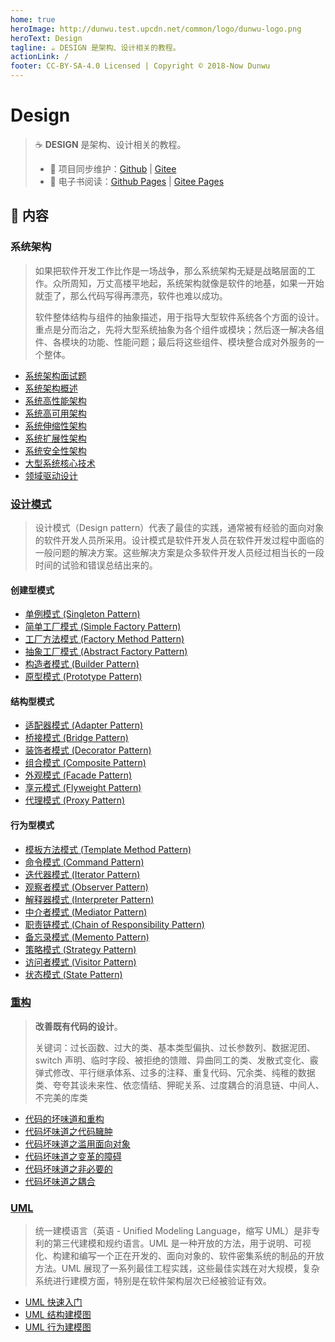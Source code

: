 ```yaml
---
home: true
heroImage: http://dunwu.test.upcdn.net/common/logo/dunwu-logo.png
heroText: Design
tagline: ☕ DESIGN 是架构、设计相关的教程。
actionLink: /
footer: CC-BY-SA-4.0 Licensed | Copyright © 2018-Now Dunwu
---
```


# Design

> ☕ **DESIGN** 是架构、设计相关的教程。
>
> - 🔁 项目同步维护：[Github](https://github.com/dunwu/design/) | [Gitee](https://gitee.com/turnon/design/)
> - 📖 电子书阅读：[Github Pages](https://dunwu.github.io/design/) | [Gitee Pages](http://turnon.gitee.io/design/)

## 📖 内容

### 系统架构

> 如果把软件开发工作比作是一场战争，那么系统架构无疑是战略层面的工作。众所周知，万丈高楼平地起，系统架构就像是软件的地基，如果一开始就歪了，那么代码写得再漂亮，软件也难以成功。
>
> 软件整体结构与组件的抽象描述，用于指导大型软件系统各个方面的设计。重点是分而治之，先将大型系统抽象为各个组件或模块；然后逐一解决各组件、各模块的功能、性能问题；最后将这些组件、模块整合成对外服务的一个整体。

- [系统架构面试题](architecture/系统架构面试.md)
- [系统架构概述](architecture/系统架构概述.md)
- [系统高性能架构](architecture/系统高性能架构.md)
- [系统高可用架构](architecture/系统高可用架构.md)
- [系统伸缩性架构](architecture/系统伸缩性架构.md)
- [系统扩展性架构](architecture/系统扩展性架构.md)
- [系统安全性架构](architecture/系统安全性架构.md)
- [大型系统核心技术](architecture/大型系统核心技术.md)
- [领域驱动设计](architecture/领域驱动设计.md)

### [设计模式](pattern)

> 设计模式（Design pattern）代表了最佳的实践，通常被有经验的面向对象的软件开发人员所采用。设计模式是软件开发人员在软件开发过程中面临的一般问题的解决方案。这些解决方案是众多软件开发人员经过相当长的一段时间的试验和错误总结出来的。

#### 创建型模式

- [单例模式 (Singleton Pattern)](pattern/单例模式.md)
- [简单工厂模式 (Simple Factory Pattern)](pattern/简单工厂模式.md)
- [工厂方法模式 (Factory Method Pattern)](pattern/工厂方法模式.md)
- [抽象工厂模式 (Abstract Factory Pattern)](pattern/抽象工厂模式.md)
- [构造者模式 (Builder Pattern)](pattern/构造者模式.md)
- [原型模式 (Prototype Pattern)](pattern/原型模式.md)

#### 结构型模式

- [适配器模式 (Adapter Pattern)](pattern/适配器模式.md)
- [桥接模式 (Bridge Pattern)](pattern/桥接模式.md)
- [装饰者模式 (Decorator Pattern)](pattern/装饰者模式.md)
- [组合模式 (Composite Pattern)](pattern/组合模式.md)
- [外观模式 (Facade Pattern)](pattern/外观模式.md)
- [享元模式 (Flyweight Pattern)](pattern/享元模式.md)
- [代理模式 (Proxy Pattern)](pattern/代理模式.md)

#### 行为型模式

- [模板方法模式 (Template Method Pattern)](pattern/模板方法模式.md)
- [命令模式 (Command Pattern)](pattern/命令模式.md)
- [迭代器模式 (Iterator Pattern)](pattern/迭代器模式.md)
- [观察者模式 (Observer Pattern)](pattern/观察者模式.md)
- [解释器模式 (Interpreter Pattern)](pattern/解释器模式.md)
- [中介者模式 (Mediator Pattern)](pattern/中介者模式.md)
- [职责链模式 (Chain of Responsibility Pattern)](pattern/职责链模式.md)
- [备忘录模式 (Memento Pattern)](pattern/备忘录模式.md)
- [策略模式 (Strategy Pattern)](pattern/策略模式.md)
- [访问者模式 (Visitor Pattern)](pattern/访问者模式.md)
- [状态模式 (State Pattern)](pattern/状态模式.md)

### [重构](refactor)

> **改善既有代码的设计**。
>
> 关键词：过长函数、过大的类、基本类型偏执、过长参数列、数据泥团、switch 声明、临时字段、被拒绝的馈赠、异曲同工的类、发散式变化、霰弹式修改、平行继承体系、过多的注释、重复代码、冗余类、纯稚的数据类、夸夸其谈未来性、依恋情结、狎昵关系、过度耦合的消息链、中间人、不完美的库类

- [代码的坏味道和重构](refactor/代码的坏味道和重构.md)
- [代码坏味道之代码臃肿](refactor/代码坏味道之代码臃肿.md)
- [代码坏味道之滥用面向对象](refactor/代码坏味道之滥用面向对象.md)
- [代码坏味道之变革的障碍](refactor/代码坏味道之变革的障碍.md)
- [代码坏味道之非必要的](refactor/代码坏味道之非必要的.md)
- [代码坏味道之耦合](refactor/代码坏味道之耦合.md)

### [UML](uml)

> 统一建模语言（英语 - Unified Modeling Language，缩写 UML）是非专利的第三代建模和规约语言。UML 是一种开放的方法，用于说明、可视化、构建和编写一个正在开发的、面向对象的、软件密集系统的制品的开放方法。UML 展现了一系列最佳工程实践，这些最佳实践在对大规模，复杂系统进行建模方面，特别是在软件架构层次已经被验证有效。

- [UML 快速入门](uml/uml-quickstart.md)
- [UML 结构建模图](uml/UML结构建模图.md)
- [UML 行为建模图](uml/UML行为建模图.md)
